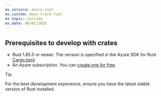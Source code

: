 ```yaml
---
ms.service: azure-rust
ms.custom: devx-track-rust
ms.topic: include
ms.date: 09/02/2025
---
```

## Prerequisites to develop with crates

- Rust 1.85.0 or newer. The version is specified in the Azure SDK for Rust [Cargo.toml](https://github.com/Azure/azure-sdk-for-rust/blob/main/Cargo.toml).
- An Azure subscription. You can [create one for free](https://azure.microsoft.com/pricing/purchase-options/azure-account?cid=msft_learn).

> [!TIP]
> For the best development experience, ensure you have the latest stable version of Rust installed. 